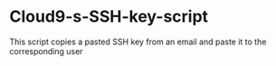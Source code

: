 # Cloud9-s-SSH-key-script
This script copies a pasted SSH key from an email and paste it to the corresponding user
